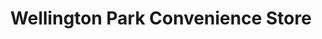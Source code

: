 ---
title: "Wellington Park Convenience Store"
url: /rowville/wellington-park-convenience-store/
shop: shop
---
